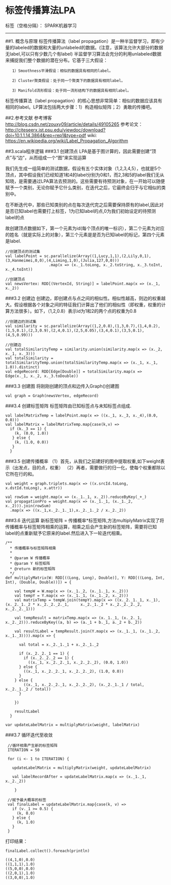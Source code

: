 ﻿# 标签传播算法LPA

标签（空格分隔）： SPARK机器学习

---

##1. 概念与原理
标签传播算法（label propagation）是一种半监督学习，即有少量的labeled的数据和大量的unlabeled的数据。(注意，该算法允许大部分的数据无label,可以只有少数几个有label)
半监督学习算法会充分的利用unlabeled数据来捕捉我们整个数据的潜在分布。它基于三大假设：

       1）Smoothness平滑假设：相似的数据具有相同的label。

       2）Cluster聚类假设：处于同一个聚类下的数据具有相同label。

       3）Manifold流形假设：处于同一流形结构下的数据具有相同label。

标签传播算法（label propagation）的核心思想非常简单：相似的数据应该具有相同的label。LP算法包括两大步骤：1）构造相似矩阵；2）勇敢的传播吧。


##2.参考文献
参考博客
http://blog.csdn.net/zouxy09/article/details/49105265
参考论文：
http://citeseerx.ist.psu.edu/viewdoc/download?doi=10.1.1.14.3864&rep=rep1&type=pdf
wiki:
https://en.wikipedia.org/wiki/Label_Propagation_Algorithm

##3.scala程序逻辑
###3.1 创建顶点
LPA是基于图计算的，因此需要创建“顶点”与“边”，从而组成一个“图”来实现运算

我们先生成一组简单的测试数据，假设有五个实体对象（1,2,3,4,5），也就是5个顶点，其中假设我们已经知道1和4的label分别为0和1，而2,3和5的label我们无从知晓，是需要通过LPA算法去预测的。这些需要有待预测对象，在一开始可以随便赋予一个类别，无论你赋予它什么类别，在迭代之后，它最终会归于与它相似的类别中。

在不断迭代中，那些已知类别的点在每次迭代完之后需要保持原有的label,因此对是否已知label也需要打上标签，1为已知label的点,0为我们初始设定的待预测label的点

故创建顶点数据如下，第一个元素为id(每个顶点的唯一标识），第二个元素为对应的姓名（就是实际上的对象），第三个元素是是否为已知label的标记，第四个元素是label.
```
//创建顶点的测试集
val labelPoint = sc.parallelize(Array((1,Lucy,1,1),(2,Lily,0,1),(3,Hanmeimei,0,0),(4,Liming,1,0),(Julia,127,0,0)))
                   .map(x => (x._1.toLong, x._2.toString, x._3.toInt, x._4.toInt))

//创建顶点
val newsVertex: RDD[(VertexId, String)] = labelPoint.map(x => (x._1, x._2))
```

###3.2 创建边
创建边，即创建点与点之间的相似性。相似性越高，则边的权重越大。假设根据各个对象之间的特征我们计算出了他们的相似性（即权重，权重的计算方法很多）。如下，（1,2,0.8）表示id为1和2的两个点的权重为0.8
```
//创建边的测试集
val similarity = sc.parallelize(Array((1,2,0.8),(1,3,0.7),(1,4,0.2),(1,5,0.1),(2,3,0.9),(2,4,0.1),(2,5,0.05),(3,4,0.1),(3,5,0.1),(4,5,0.99)))

//创建边
val totalSimilarityTemp = similarity.union(similarity.map(x => (x._2, x._1, x._3)))
val totalSimilarity = totalSimilarityTemp.union(totalSimilarityTemp.map(x => (x._1, x._1, 1.0)).distinct)
val edgeRecord: RDD[Edge[Double]] = totalSimilarity.map(x => Edge(x._1, x._2, x._3.toDouble))
```

###3.3 创建图
将刚刚创建的顶点和边传入Graph()创建图
```
val graph = Graph(newsVertex, edgeRecord)
```

###3.4 创建标签矩阵
标签矩阵由已知标签点与未知标签点组成.
```
val labelMatrixTemp = labelPoint.map(x => ((x._1, x._3, x._4),(0.0, 0.0)))
val labelMatrix = labelMatrixTemp.map{case(k,v) =>
  if (k._3 == 1) {
    (k, (0.0, 1.0))
   } else {
    (k, (1.0, 0.0))
   }
  }
```

###3.5 创建传播概率
（1）首先，从我们之前建好的图中提取权重,如下weight表示（出发点，目的点，权重）
（2）再者，需要做行的归一化，使每个权重都除以它所在行的和。
```
val weight = graph.triplets.map(x => ((x.srcId.toLong, x.dstId.toLong), x.attr))

val rowSum = weight.map(x => (x._1._1, x._2)).reduceByKey(_+_)
val propagationPro = weight.map(x => (x._1._1, (x._1._2, x._2))).join(rowSum)
  .map(x => ((x._1,x._2._1._1),x._2._1._2 / x._2._2))
```

###3.6 迭代运算
新标签矩阵 = 传播概率*标签矩阵,方法multiplyMatrix实现了将传播概率与标签矩阵相乘的运算，相乘之后会产生新的标签矩阵，需要将已知label的点重新赋予它原来的label.然后进入下一轮迭代相乘。
```
/**
  * 传播概率与标签矩阵相乘
  * 
  * @param W 传播概率
  * @param Y 标签矩阵
  * @return 新的标签矩阵
  */
def multiplyMatrix(W: RDD[((Long, Long), Double)], Y: RDD[((Long, Int, Int), (Double, Double))]) = {

    val tempW = W.map(x => (x._1._2, (x._1._1, x._2)))
    val tempY = Y.map(x => (x._1._1, (x._1._2, x._2)))
    val matrixTemp = tempW.join(tempY).map(x => ((x._2._1._1, x._1), (x._2._1._2 * x._2._2._2._1,     x._2._1._2 * x._2._2._2._2, x._2._2._1)))

    val tempResult = matrixTemp.map(x => (x._1._1, (x._2._1, x._2._2))).reduceByKey((a, b) => (a._1 + b._1, a._2 + b._2))
    
    val resultLabel = tempResult.join(Y.map(x => (x._1._1, (x._1._2, x._1._3)))).map(x => {
    
      val total = x._2._1._1 + x._2._1._2
      
      if (x._2._2._1 == 1) {
        if (x._2._2._2 == 1) {
          ((x._1, x._2._2._1, x._2._2._2), (0.0, 1.0))
      } else {
        ((x._1, x._2._2._1, x._2._2._2), (1.0, 0.0))
      }
    } else {
        ((x._1, x._2._2._1, x._2._2._2), (x._2._1._1 / total, x._2._1._2 / total))
      }

    })

    resultLabel
  }
```

```
var updateLabelMatrix = multiplyMatrix(weight, labelMatrix)
```
###3.7 循环迭代至收敛
```
 //循环相乘产生新的标签矩阵
 ITERATION = 50
 
 for (i <- 1 to ITERATION) {

   updateLabelMatrix = multiplyMatrix(weight, updateLabelMatrix)

   val labelRecordAfter = updateLabelMatrix.map(x => (x._1._1, x._2._2))

    }
    
 //赋予最大概率的标签
 val finalLabel = updateLabelMatrix.map{case(k, v) =>
   if (v._1 >= 0.5) {
     (k, 0.0)
   } else {
     (k, 1.0)
   }
 }
```
打印结果：
```
finalLabel.collect().foreach(println)

((4,1,0),0.0)
((1,1,1),1.0)
((5,0,0),0.0)
((2,0,1),1.0)
((3,0,0),1.0)
```



